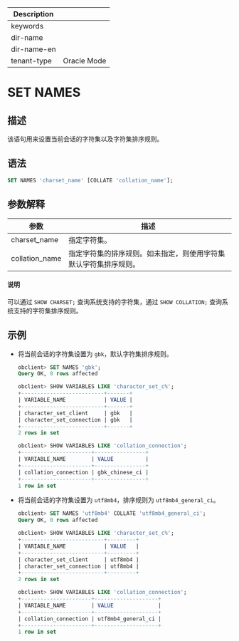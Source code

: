 | Description   |                 |
|---------------|-----------------|
| keywords      |                 |
| dir-name      |                 |
| dir-name-en   |                 |
| tenant-type   | Oracle Mode     |

# SET NAMES

## 描述

该语句用来设置当前会话的字符集以及字符集排序规则。

## 语法

```sql
SET NAMES 'charset_name' [COLLATE 'collation_name'];
```

## 参数解释

|       参数       |                描述                |
|----------------|----------------------------------|
| charset_name   | 指定字符集。                           |
| collation_name | 指定字符集的排序规则。如未指定，则使用字符集默认字符集排序规则。 |

  <main id="notice" type='explain'>
    <h4>说明</h4>
    <p>可以通过 <code>SHOW CHARSET;</code> 查询系统支持的字符集，通过 <code>SHOW COLLATION;</code> 查询系统支持的字符集排序规则。</p>
  </main>

## 示例

* 将当前会话的字符集设置为 `gbk`，默认字符集排序规则。

  ```sql
  obclient> SET NAMES 'gbk';
  Query OK, 0 rows affected

  obclient> SHOW VARIABLES LIKE 'character_set_c%';
  +--------------------------+-------+
  | VARIABLE_NAME            | VALUE |
  +--------------------------+-------+
  | character_set_client     | gbk   |
  | character_set_connection | gbk   |
  +--------------------------+-------+
  2 rows in set

  obclient> SHOW VARIABLES LIKE 'collation_connection';
  +----------------------+----------------+
  | VARIABLE_NAME        | VALUE          |
  +----------------------+----------------+
  | collation_connection | gbk_chinese_ci |
  +----------------------+----------------+
  1 row in set
  ```

* 将当前会话的字符集设置为 `utf8mb4`，排序规则为 `utf8mb4_general_ci`。

  ```sql
  obclient> SET NAMES 'utf8mb4' COLLATE 'utf8mb4_general_ci';
  Query OK, 0 rows affected

  obclient> SHOW VARIABLES LIKE 'character_set_c%';
  +--------------------------+---------+
  | VARIABLE_NAME            | VALUE   |
  +--------------------------+---------+
  | character_set_client     | utf8mb4 |
  | character_set_connection | utf8mb4 |
  +--------------------------+---------+
  2 rows in set

  obclient> SHOW VARIABLES LIKE 'collation_connection';
  +----------------------+--------------------+
  | VARIABLE_NAME        | VALUE              |
  +----------------------+--------------------+
  | collation_connection | utf8mb4_general_ci |
  +----------------------+--------------------+
  1 row in set
  ```

